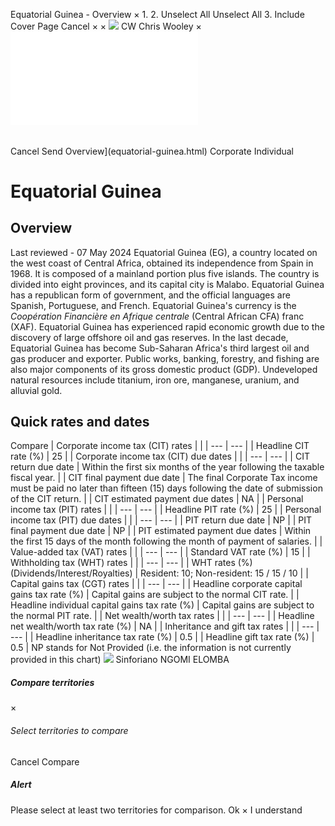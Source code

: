 Equatorial Guinea - Overview
×
1.
2.
Unselect All
Unselect All
3.
Include Cover Page
Cancel
×
×
![](-/media/world-wide-tax-summaries/attachments/global---chris-wooley.ashx%3Frev=ac5e5f3223b34096b1afc2a6009c7320&revision=ac5e5f32-23b3-4096-b1af-c2a6009c7320&hash=859B7ADC84DC2CBEC9760E9E6EE7DE6D0A8BFCDF)
CW
Chris Wooley
×
![](equatorial-guinea.html)
######
Cancel
Send
Overview](equatorial-guinea.html)
Corporate
Individual
# Equatorial Guinea
## Overview
Last reviewed - 07 May 2024
Equatorial Guinea (EG), a country located on the west coast of Central Africa, obtained its independence from Spain in 1968. It is composed of a mainland portion plus five islands. The country is divided into eight provinces, and its capital city is Malabo. Equatorial Guinea has a republican form of government, and the official languages are Spanish, Portuguese, and French. Equatorial Guinea's currency is the *Coopération Financière en Afrique centrale* (Central African CFA) franc (XAF).
Equatorial Guinea has experienced rapid economic growth due to the discovery of large offshore oil and gas reserves. In the last decade, Equatorial Guinea has become Sub-Saharan Africa's third largest oil and gas producer and exporter. Public works, banking, forestry, and fishing are also major components of its gross domestic product (GDP). Undeveloped natural resources include titanium, iron ore, manganese, uranium, and alluvial gold.
## Quick rates and dates
Compare
| Corporate income tax (CIT) rates | |
| --- | --- |
| Headline CIT rate (%) | 25 |
| Corporate income tax (CIT) due dates | |
| --- | --- |
| CIT return due date | Within the first six months of the year following the taxable fiscal year. |
| CIT final payment due date | The final Corporate Tax income must be paid no later than fifteen (15) days following the date of submission of the CIT return. |
| CIT estimated payment due dates | NA |
| Personal income tax (PIT) rates | |
| --- | --- |
| Headline PIT rate (%) | 25 |
| Personal income tax (PIT) due dates | |
| --- | --- |
| PIT return due date | NP |
| PIT final payment due date | NP |
| PIT estimated payment due dates | Within the first 15 days of the month following the month of payment of salaries. |
| Value-added tax (VAT) rates | |
| --- | --- |
| Standard VAT rate (%) | 15 |
| Withholding tax (WHT) rates | |
| --- | --- |
| WHT rates (%) (Dividends/Interest/Royalties) | Resident: 10;  Non-resident: 15 / 15 / 10 |
| Capital gains tax (CGT) rates | |
| --- | --- |
| Headline corporate capital gains tax rate (%) | Capital gains are subject to the normal CIT rate. |
| Headline individual capital gains tax rate (%) | Capital gains are subject to the normal PIT rate. |
| Net wealth/worth tax rates | |
| --- | --- |
| Headline net wealth/worth tax rate (%) | NA |
| Inheritance and gift tax rates | |
| --- | --- |
| Headline inheritance tax rate (%) | 0.5 |
| Headline gift tax rate (%) | 0.5 |
NP stands for Not Provided (i.e. the information is not currently provided in this chart)
![](-/media/world-wide-tax-summaries/attachments/equatorial-guinea---sinforiano_ngomi_elomba.ashx%3Frev=8e05dbad0df64cdc817b33291d463fd9&revision=8e05dbad-0df6-4cdc-817b-33291d463fd9&hash=BF8C47AFBAD6B394F7A626B1B064D3426CEA47A3)
Sinforiano NGOMI ELOMBA
##### Compare territories
×
###### Select territories to compare
#####
Cancel
Compare
##### Alert
Please select at least two territories for comparison.
Ok
×
I understand